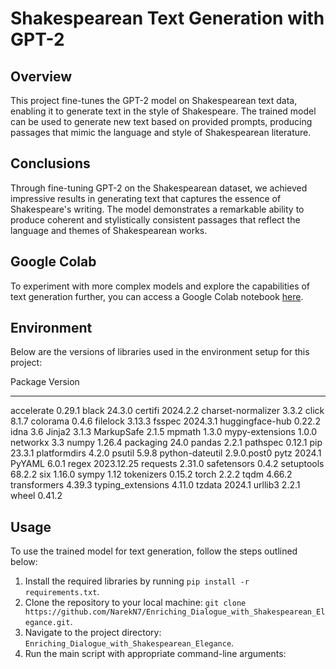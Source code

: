 # Shakespearean Text Generation with GPT-2

## Overview
This project fine-tunes the GPT-2 model on Shakespearean text data, enabling it to generate text in the style of Shakespeare. The trained model can be used to generate new text based on provided prompts, producing passages that mimic the language and style of Shakespearean literature.

## Conclusions
Through fine-tuning GPT-2 on the Shakespearean dataset, we achieved impressive results in generating text that captures the essence of Shakespeare's writing. The model demonstrates a remarkable ability to produce coherent and stylistically consistent passages that reflect the language and themes of Shakespearean works.

## Google Colab
To experiment with more complex models and explore the capabilities of text generation further, you can access a Google Colab notebook [here](link_to_google_colab_notebook).

## Environment
Below are the versions of libraries used in the environment setup for this project:

Package             Version
------------------ -----------
accelerate          0.29.1
black               24.3.0
certifi             2024.2.2
charset-normalizer  3.3.2
click               8.1.7
colorama            0.4.6
filelock            3.13.3
fsspec              2024.3.1
huggingface-hub     0.22.2
idna                3.6
Jinja2              3.1.3
MarkupSafe          2.1.5
mpmath              1.3.0
mypy-extensions     1.0.0
networkx            3.3
numpy               1.26.4
packaging           24.0
pandas              2.2.1
pathspec            0.12.1
pip                 23.3.1
platformdirs        4.2.0
psutil              5.9.8
python-dateutil     2.9.0.post0
pytz                2024.1
PyYAML              6.0.1
regex               2023.12.25
requests            2.31.0
safetensors         0.4.2
setuptools          68.2.2
six                 1.16.0
sympy               1.12
tokenizers          0.15.2
torch               2.2.2
tqdm                4.66.2
transformers        4.39.3
typing_extensions   4.11.0
tzdata              2024.1
urllib3             2.2.1
wheel               0.41.2



## Usage
To use the trained model for text generation, follow the steps outlined below:
1. Install the required libraries by running `pip install -r requirements.txt`.
2. Clone the repository to your local machine: `git clone https://github.com/NarekN7/Enriching_Dialogue_with_Shakespearean_Elegance.git`.
3. Navigate to the project directory: `Enriching_Dialogue_with_Shakespearean_Elegance`.
4. Run the main script with appropriate command-line arguments:
